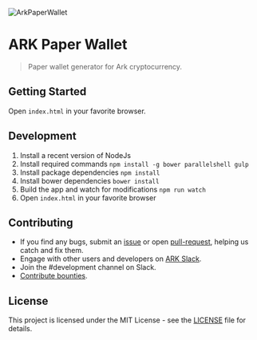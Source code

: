 ![ArkPaperWallet](https://i.imgur.com/41aMbNV.jpg)

# ARK Paper Wallet

> Paper wallet generator for Ark cryptocurrency.

## Getting Started

Open `index.html` in your favorite browser.

## Development
1. Install a recent version of NodeJs
2. Install required commands `npm install -g bower parallelshell gulp`
3. Install package dependencies `npm install`
4. Install bower dependencies `bower install`
5. Build the app and watch for modifications `npm run watch`
6. Open `index.html` in your favorite browser

## Contributing

* If you find any bugs, submit an [issue](../../issues) or open [pull-request](../../pulls), helping us catch and fix them.
* Engage with other users and developers on [ARK Slack](https://ark.io/slack/).
* Join the #development channel on Slack.
* [Contribute bounties](./CONTRIBUTING.md).

## License

This project is licensed under the MIT License - see the [LICENSE](./LICENSE) file for details.
